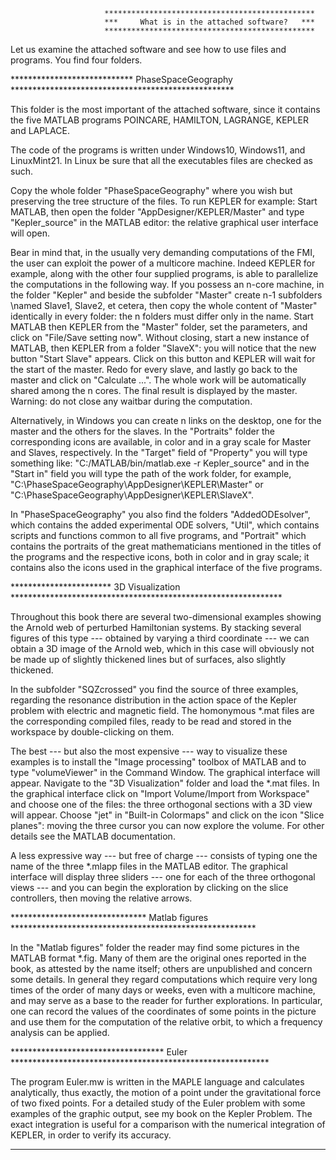 		
                     	 ***********************************************     
                     	 ***     What is in the attached software?   ***     
                     	 ***********************************************     
			   
Let us examine the attached software and see how to use files and programs. You find four folders.
	       
**************************** PhaseSpaceGeography ***************************************************

This folder is the most important of the attached software, since it contains the five
MATLAB programs POINCARE, HAMILTON, LAGRANGE, KEPLER and LAPLACE.

The code of the programs is written under Windows10, Windows11, and LinuxMint21.
In Linux be sure that all the executables files are checked as such.

Copy the whole folder "PhaseSpaceGeography" where you wish but preserving the tree structure of the files.
To run KEPLER for example: Start MATLAB, then open the folder "AppDesigner/KEPLER/Master" and
type "Kepler_source" in the MATLAB editor: the relative graphical user interface will open.

Bear in mind that, in the usually very demanding computations of the FMI, the
user can exploit the power of a multicore machine. Indeed KEPLER for example, along with the other four
supplied programs, is able to parallelize the computations in the following
way. If you possess an n-core machine, in the folder "Kepler" and
beside the subfolder "Master" create n-1 subfolders \named Slave1,
Slave2, et cetera, then copy the whole content of "Master" identically in
every folder: the n folders must differ only in the name. Start MATLAB then
KEPLER from the "Master" folder, set the parameters, and click on "File/Save setting now".
Without closing, start a new instance of MATLAB, then KEPLER from a folder
"SlaveX": you will notice that the new button "Start Slave" appears. Click on this button
and KEPLER will wait for the start of the
master. Redo for every slave, and lastly go back to the master and click on
"Calculate ...". The whole work will be automatically shared among the n cores.
The final result is displayed by the master. Warning: do not close any waitbar during the computation.

Alternatively, in Windows you can create n links on the desktop, one for
the master and the others for the slaves. In the "Portraits" folder the
corresponding icons are available, in color and in a gray scale for Master and
Slaves, respectively. In the "Target" field of "Property" you will type something like:
"C:/MATLAB/bin/matlab.exe -r Kepler_source" and in the "Start in" field you will type the path
of the work folder, for example, "C:\PhaseSpaceGeography\AppDesigner\KEPLER\Master" 
or "C:\PhaseSpaceGeography\AppDesigner\KEPLER\SlaveX". 

In "PhaseSpaceGeography" you also find the folders "AddedODEsolver", which contains the added
experimental ODE solvers, "Util", which contains scripts and functions common to all five programs,
and "Portrait" which contains the portraits of the great mathematicians mentioned in
the titles of the programs and the respective icons, both in color and in gray scale;
it contains also the icons used in the graphical interface of the five programs.

*********************** 3D Visualization **************************************************************

Throughout this book there are several two-dimensional examples showing the Arnold web of perturbed
Hamiltonian systems. By stacking several figures of this type --- obtained by varying a third coordinate --- we
can obtain a 3D image of the Arnold web, which in this case will obviously not be made up of slightly thickened
lines but of surfaces, also slightly thickened.

In the subfolder "SQZcrossed" you find the source of three examples, regarding the resonance distribution
in the action space of the Kepler problem with electric and magnetic field. The homonymous *.mat files
are the corresponding compiled files, ready to be read and stored in the workspace by double-clicking on them.

The best --- but also the most expensive --- way to visualize these examples is to install
the "Image processing" toolbox of MATLAB and to type "volumeViewer" in the Command Window.
The graphical interface will appear. Navigate to the "3D Visualization" folder and load
the *.mat files. In the graphical interface click on "Import Volume/Import from Workspace"
and choose one of the files: the three orthogonal sections with a 3D view will appear.
Choose "jet" in "Built-in Colormaps" and click on the icon "Slice planes": moving the three cursor
you can now explore the volume. For other details see the MATLAB documentation.

A less expressive way --- but free of charge --- consists of typing one the name of the three *.mlapp files
in the MATLAB editor. The graphical interface will display three sliders --- one for each of the three
orthogonal views --- and you can begin the exploration by clicking on the slice controllers,
then moving the relative arrows.

******************************* Matlab figures ********************************************************

In the "Matlab figures" folder the reader may find some pictures in the
MATLAB format *.fig. Many of them are the original ones reported in the book,
as attested by the name itself; others are unpublished and concern some
details. In general they regard computations which require very
long times of the order of many days or weeks, even with a multicore machine,
and may serve as a base to the reader for further explorations. In particular,
one can record the values of the coordinates of some points in the picture and use
them for the computation of the relative orbit, to which a frequency analysis can be applied.

*********************************** Euler ***********************************************************

The program Euler.mw is written in the MAPLE language and calculates
analytically, thus exactly, the motion of a point under the
gravitational force of two fixed points. For a detailed study of the Euler
problem with some examples of the graphic output, see my book on the Kepler Problem. The exact
integration is useful for a comparison with the numerical integration of
KEPLER, in order to verify its accuracy.

********************************************************************************
